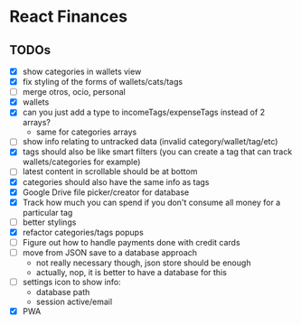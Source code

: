 # React Finances

## TODOs

- [x] show categories in wallets view
- [x] fix styling of the forms of wallets/cats/tags
- [ ] merge otros, ocio, personal
- [x] wallets
- [x] can you just add a type to incomeTags/expenseTags instead of 2 arrays?
  - same for categories arrays
- [ ] show info relating to untracked data (invalid category/wallet/tag/etc)
- [x] tags should also be like smart filters (you can create a tag that can track wallets/categories for example)
- [ ] latest content in scrollable should be at bottom
- [x] categories should also have the same info as tags
- [x] Google Drive file picker/creator for database
- [x] Track how much you can spend if you don't consume all money for a particular tag
- [ ] better stylings
- [x] refactor categories/tags popups
- [ ] Figure out how to handle payments done with credit cards
- [ ] move from JSON save to a database approach
  - not really necessary though, json store should be enough
  - actually, nop, it is better to have a database for this
- [ ] settings icon to show info:
  - database path
  - session active/email
- [x] PWA
